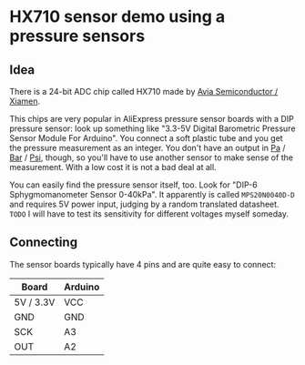 # HX710 sensor demo using a pressure sensors

## Idea
There is a 24-bit ADC chip called HX710 made by [Avia Semiconductor / Xiamen](http://en.aviaic.com/).

This chips are very popular in AliExpress pressure sensor boards with a DIP pressure sensor: look up something like "3.3-5V Digital Barometric Pressure Sensor Module For Arduino". You connect a soft plastic tube and you get the pressure measurement as an integer.
You don't have an output in [Pa](https://en.wikipedia.org/wiki/Pascal_(unit)) / [Bar](https://en.wikipedia.org/wiki/Bar_(unit)) / [Psi](https://en.wikipedia.org/wiki/Pounds_per_square_inch), though, so you'll have to use another sensor to make sense of the measurement. With a low cost it is not a bad deal at all.

You can easily find the pressure sensor itself, too. Look for "DIP-6 Sphygmomanometer Sensor 0-40kPa".
It apparently is called `MPS20N0040D-D` and requires 5V power input, judging by a random translated datasheet.
`TODO` I will have to test its sensitivity for different voltages myself someday.

## Connecting

The sensor boards typically have 4 pins and are quite easy to connect:

| Board     | Arduino |
| --------- | ------- |
| 5V / 3.3V | VCC     |
| GND       | GND     |
| SCK       | A3      |
| OUT       | A2      |
